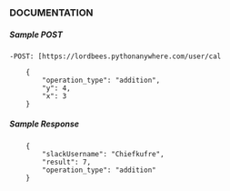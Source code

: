### DOCUMENTATION


##### Sample POST
```
-POST: [https://lordbees.pythonanywhere.com/user/cal

    {
        "operation_type": "addition",
        "y": 4,
        "x": 3
    }
```

##### Sample Response

```
    {
        "slackUsername": "Chiefkufre",
        "result": 7,
        "operation_type": "addition"
    }          
    
```